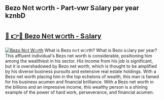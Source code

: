 ## Bezo N𝚎t w𝚘rth - Part-vwr S𝚊lary per year kznbD

# <h2><a href="http://gc2g0f.nevu.top/?p=Bezo">🔗 👉🔴 Bezo N𝚎t w𝚘rth - S𝚊lary</a></h2>

[![Bezo N𝚎t W𝚘rth](https://i.imgur.com/Oavwk0R.jpeg)](http://gc2g0f.nevu.top/?p=Bezo)
What is Bezo n𝚎t w𝚘rth? What is Bezo s𝚊lary per year?
This affluent individual's Bezo net worth is considerable, positioning him among the wealthiest in his sector. His income from his job is significant, but it is overshadowed by Bezo net worth, which is thought to be amplified by his diverse business pursuits and extensive real estate holdings. With a Bezo net worth placing him in the top echelons of wealth, this man is famed for his business acumen and financial brilliance. With a Bezo net worth in the billions and an impressive income, this wealthy person is a shining example of the power of hard work, perseverance, and financial acumen.
